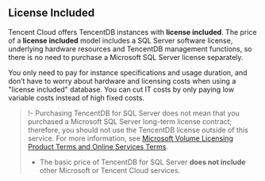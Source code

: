 ## License Included
Tencent Cloud offers TencentDB instances with **license included**. The price of a **license included** model includes a SQL Server software license, underlying hardware resources and TencentDB management functions, so there is no need to purchase a Microsoft SQL Server license separately.

You only need to pay for instance specifications and usage duration, and don’t have to worry about hardware and licensing costs when using a "license included" database. You can cut IT costs by only paying low variable costs instead of high fixed costs.


>!- Purchasing TencentDB for SQL Server does not mean that you purchased a Microsoft SQL Server long-term license contract; therefore, you should not use the TencentDB license outside of this service. For more information, see [Microsoft Volume Licensing Product Terms and Online Services Terms](http://www.microsoftvolumelicensing.com/ProductResults.aspx?doc=Product%20Terms,OST&fid=20).
>- The basic price of TencentDB for SQL Server **does not include** other Microsoft or Tencent Cloud services.
